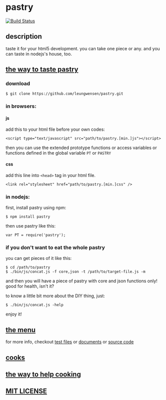 # pastry

[![Build Status](https://travis-ci.org/leungwensen/pastry.png)](https://travis-ci.org/leungwensen/pastry)


## description

taste it for your html5 development. you can take one piece or any. and you can taste in nodejs's house, too.


## [the way to taste pastry](https://github.com/leungwensen/pastry/wiki/the-way-to-taste-pastry)

### download

    $ git clone https://github.com/leungwensen/pastry.git

### in browsers:

#### js

add this to your html file before your own codes:

    <script type="text/javascript" src="path/to/pastry.[min.]js"></script>

then you can use the extended prototype functions or access variables or functions defined in the global variable `PT` or `PASTRY`

#### css

add this line into `<head>` tag in your html file.

    <link rel="stylesheet" href="path/to/pastry.[min.]css" />

### in nodejs:

first, install pastry using npm:

    $ npm install pastry

then use pastry like this:

    var PT = require('pastry');

### if you don't want to eat the whole pastry

you can get pieces of it like this:

    $ cd /path/to/pastry
    $ ./bin/js/concat.js -f core,json -t /path/to/target-file.js -m

and then you will have a piece of pastry with core and json functions only! good for health, isn't it?

to know a little bit more about the DIY thing, just:

    $ ./bin/js/concat.js -help

enjoy it!


## [the menu](https://github.com/leungwensen/pastry/wiki/the-menu)

for more info, checkout
[test files](https://github.com/leungwensen/pastry/tree/master/spec)
or
[documents](https://github.com/leungwensen/pastry/tree/master/doc)
or
[source code](https://github.com/leungwensen/pastry/tree/master/js)


## [cooks](https://github.com/leungwensen/pastry/graphs/contributors)


## [the way to help cooking](https://github.com/leungwensen/pastry/wiki/the-way-to-help-cooking)


## [MIT LICENSE](https://github.com/leungwensen/pastry/blob/master/LICENSE.md)


